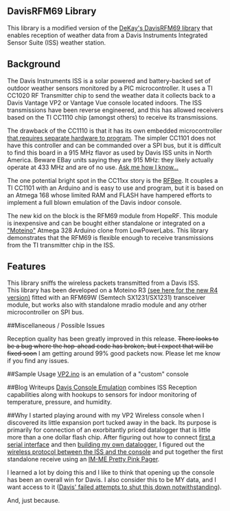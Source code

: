 DavisRFM69 Library
-------------------

This library is a modified version of the [DeKay's DavisRFM69 library](https://github.com/dekay/DavisRFM69) that enables reception of weather data from a Davis Instruments Integrated Sensor Suite (ISS) weather station.

## Background

The Davis Instruments ISS is a solar powered and battery-backed set of outdoor weather sensors monitored by a PIC microcontroller.  It uses a TI CC1020 RF Transmitter chip to send the weather data it collects back to a Davis Vantage VP2 or Vantage Vue console located indoors.  The ISS transmissions have been reverse engineered, and this has allowed receivers based on the TI CC1110 chip (amongst others) to receive its transmissions.

The drawback of the CC1110 is that it has its own embedded microcontroller [that requires separate hardware to program](http://madscientistlabs.blogspot.ca/2012/01/troubles-with-im-me-and-goodfet.html).  The simpler CC1101 does not have this controller and can be commanded over a SPI bus, but it is difficult to find this board in a 915 MHz flavor as used by Davis ISS units in North America.  Beware EBay units saying they are 915 MHz: they likely actually operate at 433 MHz and are of no use.  [Ask me how I know...](http://madscientistlabs.blogspot.ca/2013/04/dead-end.html)

The one potential bright spot in the CC11xx story is the [RFBee](http://www.seeedstudio.com/depot/rfbee-v11-wireless-arduino-compatible-node-p-614.html).  It couples a TI CC1101 with an Arduino and is easy to use and program, but it is based on an Atmega 168 whose limited RAM and FLASH have hampered efforts to implement a full blown emulation of the Davis indoor console.

The new kid on the block is the RFM69 module from HopeRF.  This module is inexpensive and can be bought either standalone or integrated on a ["Moteino"](http://lowpowerlab.com/blog/category/moteino/) Atmega 328 Arduino clone from LowPowerLabs.  This library demonstrates that the RFM69 is flexible enough to receive transmissions from the TI transmitter chip in the ISS.

## Features
This library sniffs the wireless packets transmitted from a Davis ISS.  
This library has been developed on a Moteino R3 [(see here for the new R4 version)](http://lowpowerlab.com/shop/Moteino-R4)
fitted with an RFM69W (Semtech SX1231/SX1231) transceiver module, but works also with standalone mradio module and any otrher microcontroller on SPI bus.

##Miscellaneous / Possible Issues

Reception quality has been greatly improved in this release.  ~~There looks to be a bug where the hop-ahead code has broken, but I expect that will be fixed soon~~ I am getting around 99% good packets now.  Please let me know if you find any issues.

##Sample Usage
[VP2.ino](https://github.com/cotestatnt/DavisRFM69/blob/master/examples/VP2/VP2.ino) is an emulation of a "custom" console


##Blog Writeups
[Davis Console Emulation](http://madscientistlabs.blogspot.ca/2014/02/build-your-own-davis-weather-station_17.html) combines ISS Reception capabilities along with hookups to sensors for indoor monitoring of temperature, pressure, and humidity.

##Why
I started playing around with my VP2 Wireless console when I discovered its little expansion port tucked away in the back.  Its purpose is primarily for connection of an exorbitantly priced datalogger that is little more than a one dollar flash chip.  After figuring out how to connect [first a serial interface](http://madscientistlabs.blogspot.ca/2011/01/davis-weatherlink-software-not-required.html) and then [building my own datalogger](http://madscientistlabs.blogspot.ca/2011/10/build-your-own-davis-console-datalogger.html), I figured out the [wireless protocol between the ISS and the console](http://madscientistlabs.blogspot.ca/2012/03/first-you-get-sugar.html) and put together the first standalone receive using an [IM-ME Pretty Pink Pager](http://madscientistlabs.blogspot.ca/2012/04/achievement-unlocked-im-me-weather.html).

I learned a lot by doing this and I like to think that opening up the console has been an overall win for Davis.  I also consider this to be MY data, and I want access to it ([Davis' failed attempts to shut this down notwithstanding](http://meteo.annoyingdesigns.com/DavisSPI.pdf)).

And, just because.
